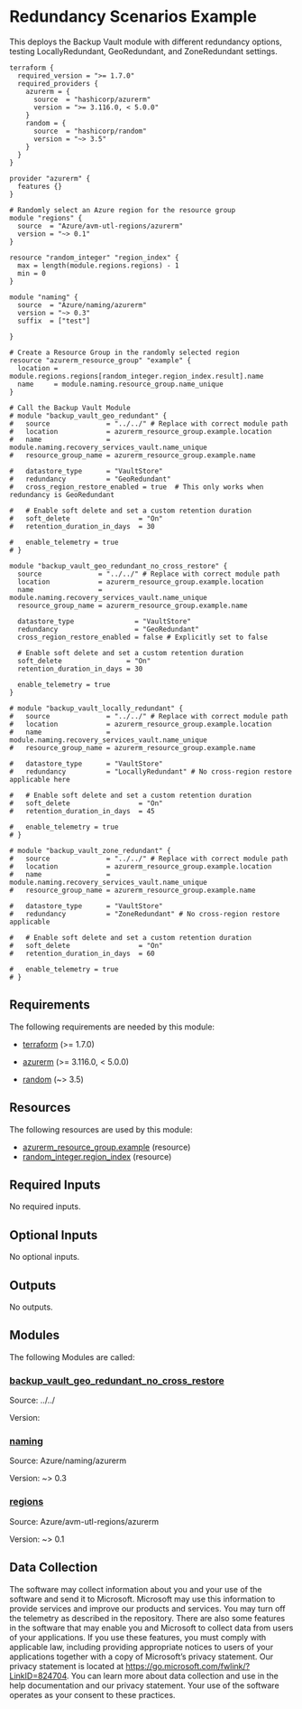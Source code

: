 <!-- BEGIN_TF_DOCS -->
# Redundancy Scenarios Example

This deploys the Backup Vault module with different redundancy options, testing LocallyRedundant, GeoRedundant, and ZoneRedundant settings.

```hcl
terraform {
  required_version = ">= 1.7.0"
  required_providers {
    azurerm = {
      source  = "hashicorp/azurerm"
      version = ">= 3.116.0, < 5.0.0"
    }
    random = {
      source  = "hashicorp/random"
      version = "~> 3.5"
    }
  }
}

provider "azurerm" {
  features {}
}

# Randomly select an Azure region for the resource group
module "regions" {
  source  = "Azure/avm-utl-regions/azurerm"
  version = "~> 0.1"
}

resource "random_integer" "region_index" {
  max = length(module.regions.regions) - 1
  min = 0
}

module "naming" {
  source  = "Azure/naming/azurerm"
  version = "~> 0.3"
  suffix  = ["test"]

}

# Create a Resource Group in the randomly selected region
resource "azurerm_resource_group" "example" {
  location = module.regions.regions[random_integer.region_index.result].name
  name     = module.naming.resource_group.name_unique
}

# Call the Backup Vault Module
# module "backup_vault_geo_redundant" {
#   source              = "../../" # Replace with correct module path
#   location            = azurerm_resource_group.example.location
#   name                = module.naming.recovery_services_vault.name_unique
#   resource_group_name = azurerm_resource_group.example.name

#   datastore_type      = "VaultStore"
#   redundancy          = "GeoRedundant"
#   cross_region_restore_enabled = true  # This only works when redundancy is GeoRedundant

#   # Enable soft delete and set a custom retention duration
#   soft_delete                 = "On"
#   retention_duration_in_days  = 30

#   enable_telemetry = true
# }

module "backup_vault_geo_redundant_no_cross_restore" {
  source              = "../../" # Replace with correct module path
  location            = azurerm_resource_group.example.location
  name                = module.naming.recovery_services_vault.name_unique
  resource_group_name = azurerm_resource_group.example.name

  datastore_type               = "VaultStore"
  redundancy                   = "GeoRedundant"
  cross_region_restore_enabled = false # Explicitly set to false

  # Enable soft delete and set a custom retention duration
  soft_delete                = "On"
  retention_duration_in_days = 30

  enable_telemetry = true
}

# module "backup_vault_locally_redundant" {
#   source              = "../../" # Replace with correct module path
#   location            = azurerm_resource_group.example.location
#   name                = module.naming.recovery_services_vault.name_unique
#   resource_group_name = azurerm_resource_group.example.name

#   datastore_type      = "VaultStore"
#   redundancy          = "LocallyRedundant" # No cross-region restore applicable here

#   # Enable soft delete and set a custom retention duration
#   soft_delete                 = "On"
#   retention_duration_in_days  = 45

#   enable_telemetry = true
# }

# module "backup_vault_zone_redundant" {
#   source              = "../../" # Replace with correct module path
#   location            = azurerm_resource_group.example.location
#   name                = module.naming.recovery_services_vault.name_unique
#   resource_group_name = azurerm_resource_group.example.name

#   datastore_type      = "VaultStore"
#   redundancy          = "ZoneRedundant" # No cross-region restore applicable

#   # Enable soft delete and set a custom retention duration
#   soft_delete                 = "On"
#   retention_duration_in_days  = 60

#   enable_telemetry = true
# }

```

<!-- markdownlint-disable MD033 -->
## Requirements

The following requirements are needed by this module:

- <a name="requirement_terraform"></a> [terraform](#requirement\_terraform) (>= 1.7.0)

- <a name="requirement_azurerm"></a> [azurerm](#requirement\_azurerm) (>= 3.116.0, < 5.0.0)

- <a name="requirement_random"></a> [random](#requirement\_random) (~> 3.5)

## Resources

The following resources are used by this module:

- [azurerm_resource_group.example](https://registry.terraform.io/providers/hashicorp/azurerm/latest/docs/resources/resource_group) (resource)
- [random_integer.region_index](https://registry.terraform.io/providers/hashicorp/random/latest/docs/resources/integer) (resource)

<!-- markdownlint-disable MD013 -->
## Required Inputs

No required inputs.

## Optional Inputs

No optional inputs.

## Outputs

No outputs.

## Modules

The following Modules are called:

### <a name="module_backup_vault_geo_redundant_no_cross_restore"></a> [backup\_vault\_geo\_redundant\_no\_cross\_restore](#module\_backup\_vault\_geo\_redundant\_no\_cross\_restore)

Source: ../../

Version:

### <a name="module_naming"></a> [naming](#module\_naming)

Source: Azure/naming/azurerm

Version: ~> 0.3

### <a name="module_regions"></a> [regions](#module\_regions)

Source: Azure/avm-utl-regions/azurerm

Version: ~> 0.1

<!-- markdownlint-disable-next-line MD041 -->
## Data Collection

The software may collect information about you and your use of the software and send it to Microsoft. Microsoft may use this information to provide services and improve our products and services. You may turn off the telemetry as described in the repository. There are also some features in the software that may enable you and Microsoft to collect data from users of your applications. If you use these features, you must comply with applicable law, including providing appropriate notices to users of your applications together with a copy of Microsoft’s privacy statement. Our privacy statement is located at <https://go.microsoft.com/fwlink/?LinkID=824704>. You can learn more about data collection and use in the help documentation and our privacy statement. Your use of the software operates as your consent to these practices.
<!-- END_TF_DOCS -->